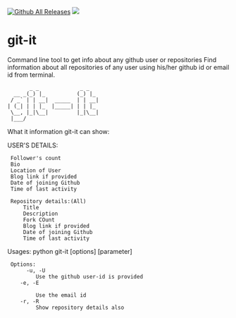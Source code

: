 [![Github All Releases](https://img.shields.io/github/downloads/rishabhryber/git-it/total.svg)]()
[![](https://img.shields.io/badge/author-rishabhryber-green.svg)](https://github.com/rishabhryber)

# git-it
Command line tool to get info about any github user or repositories
Find information about all repositories of any user using his/her github id or email id from terminal.    
```
       _ _             _ _
  __ _(_) |_          (_) |_
 / _` | | __|  _____  | | __|
| (_| | | |_  |_____| | | |_
 \__, |_|\__|         |_|\__|
 |___/

```
What it information git-it can show:
  
 USER'S DETAILS:

     Follower's count
     Bio 
     Location of User
     Blog link if provided
     Date of joining Github
     Time of last activity

     Repository details:(All)
         Title
         Description 
         Fork COunt
         Blog link if provided
         Date of joining Github
         Time of last activity

      
      
  

  Usages: python git-it [options] [parameter]

     Options:
          -u, -U
             Use the github user-id is provided
        -e, -E
     
             Use the email id
        -r, -R
             Show repository details also
